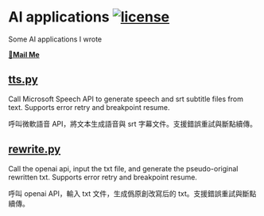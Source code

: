 AI applications [![license](https://img.shields.io/badge/License-MPL2.0-red.svg)](LICENSE)
===
Some AI applications I wrote

[**📧Mail Me**](mailto:rixixi@gmail.com)

[tts.py](tts.py)
---
Call Microsoft Speech API to generate speech and srt subtitle files from text. Supports error retry and breakpoint resume.

呼叫微軟語音 API，將文本生成語音與 srt 字幕文件。支援錯誤重試與斷點續傳。

[rewrite.py](rewrite.py)
---
Call the openai api, input the txt file, and generate the pseudo-original rewritten txt. Supports error retry and breakpoint resume.

呼叫 openai API，輸入 txt 文件，生成僞原創改寫后的 txt。支援錯誤重試與斷點續傳。
